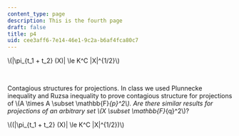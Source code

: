 ```yaml
---
content_type: page
description: This is the fourth page
draft: false
title: p4
uid: cee3aff6-7e14-46e1-9c2a-b6af4fca80c7
---
```

\\(|\pi_{t_1 + t_2} (X)| \le K^C |X|^{1/2}\\)

 

Contagious structures for projections. In class we used Plunnecke inequality and Ruzsa inequality to prove contagious structure for projections of \\(A \times A \subset \mathbb{F}_{p}^2\\). Are there similar results for projections of an arbitrary set \\(X \subset \mathbb{F}_{q}^2\\)?  

\\((|\pi_{t_1 + t_2} (X)| \le K^C |X|^{1/2})\\)